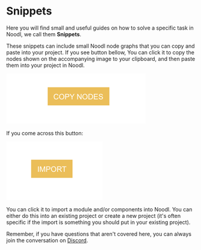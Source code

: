 # Snippets
Here you will find small and useful guides on how to solve a specific task in Noodl, we call them **Snippets**. 

These snippets can include small Noodl node graphs that you can copy and paste into your project. If you see button bellow, You can click it to copy the nodes shown on the accompanying image to your clipboard, and then paste them into your project in Noodl.

![](copy-nodes-button.png ':class=img-size-s')

If you come across this button:

![](import-button.png ':class=img-size-s')

You can click it to import a module and/or components into Noodl. You can either do this into an existing project or create a new project (it's often specific if the import is something you should put in your existing project).

Remember, if you have questions that aren't covered here, you can always join the conversation on [Discord](https://discord.gg/umRupsc2f5).